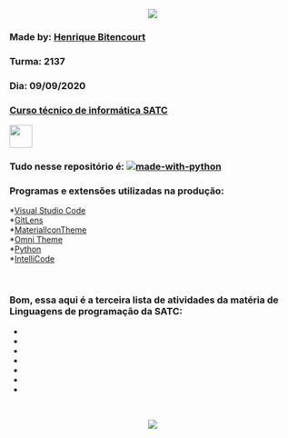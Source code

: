 <p align = "center">
    <a href="https://web.satc.edu.br" target="_blank">
        <img src="https://web.satc.edu.br/wp-content/uploads/2019/04/cropped-logoasatc.png" width="">
    </a>
</p>

### Made by: [Henrique Bitencourt](https://www.instagram.com/hxnrxqxx._/)
### Turma: 2137
### Dia: 09/09/2020
### [Curso técnico de informática SATC](https://www.instagram.com/infosatc/)

<a href="https://wa.me/5548996971730" target="_blank">
    <img src="https://cdn.icon-icons.com/icons2/1584/PNG/128/3721678-whatsapp_108065.png" width="40px" heitgh="40px">
</a>
<br>

### Tudo nesse repositório é: [![made-with-python](https://img.shields.io/badge/Feito%20com-Python%203-darkgreen)](https://www.python.org)

### Programas e extensões utilizadas na produção: 
*[Visual Studio Code](https://code.visualstudio.com) <br>
*[GitLens](https://marketplace.visualstudio.com/items?itemName=eamodio.gitlens) <br>
*[MaterialIconTheme](https://marketplace.visualstudio.com/items?itemName=PKief.material-icon-theme) <br>
*[Omni Theme](https://marketplace.visualstudio.com/items?itemName=rocketseat.theme-omni) <br>
*[Python](https://marketplace.visualstudio.com/items?itemName=ms-python.python) <br>
*[IntelliCode](https://marketplace.visualstudio.com/items?itemName=VisualStudioExptTeam.vscodeintellicode) <br>

<br>

### Bom, essa aqui é a terceira lista de atividades da matéria de Linguagens de programação da SATC: 
*
*
*
*
*
*
*
<br>

<p align = "center">
    <img src="https://media.giphy.com/media/3oriO01iyPI9sEn3Pi/giphy.gif" />
</p>